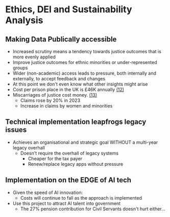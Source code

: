 # Ethics, DEI and Sustainability Analysis

## Making Data Publically accessible
* Increased scrutiny means a tendency towards justice outcomes that is more evenly applied
* Improve justice outcomes for ethnic minorities or under-represented groups
* Wider (non-academic) access leads to pressure, both internally and externally, to accept feedback and changes
* At this point we don't even know what other insights might arise 
* Cost per prison place in the UK is £46K annually [(12)](./references_1.md#ReportCostofInequality)
* Miscarriages of justice cost money. [(13)](./references_1.md#ccrc-annual-report)
  * Claims rose by 20% in 2023
  * Increase in claims by women and minorities

## Technical implementation leapfrogs legacy issues
* Achieves an organisational and strategic goal WITHOUT a multi-year legacy overhall
  * Doesn't require the overhall of legacy systems
    * Cheaper for the tax payer
    * Renew/replace legacy apps without pressure

## Implementation on the EDGE of AI tech
* Given the speed of AI innovation:
  * Costs will continue to fall as the approach is implemented
* Use this project to attract AI talent into government
  * The 27% pension contribution for Civil Servants doesn't hurt either...
